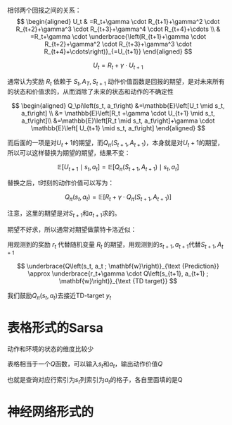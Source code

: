 # 

相邻两个回报之间的关系：
$$
\begin{aligned}
U_t & =R_t+\gamma \cdot R_{t+1}+\gamma^2 \cdot R_{t+2}+\gamma^3 \cdot R_{t+3}+\gamma^4 \cdot R_{t+4}+\cdots \\
& =R_t+\gamma \cdot \underbrace{\left(R_{t+1}+\gamma \cdot R_{t+2}+\gamma^2 \cdot R_{t+3}+\gamma^3 \cdot R_{t+4}+\cdots\right)}_{=U_{t+1}}
\end{aligned}
$$

$$ U_t = R_t +\gamma \cdot U_{t+1} $$

通常认为奖励 $R_t$ 依赖于 $S_t, A_T, S_{t+1}$
动作价值函数是回报的期望，是对未来所有的状态和价值求的，从而消除了未来的状态和动作的不确定性

$$ 
\begin{aligned}
Q_\pi\left(s_t, a_t\right)
&=\mathbb{E}\left[U_t \mid s_t, a_t\right] \\
&= \mathbb{E}\left[R_t +\gamma \cdot U_{t+1} \mid s_t, a_t\right]\\
&=\mathbb{E}\left[R_t \mid s_t, a_t\right]+\gamma \cdot \mathbb{E}\left[  U_{t+1} \mid s_t, a_t\right]
\end{aligned}
$$

而后面的一项是对$U_t+1$的期望，而$Q_\pi\left(S_{t+1}, A_{t+1}\right)$，本身就是对$U_t+1$的期望，所以可以这样替换为期望的期望，结果不变：

$$\mathbb{E}\left[U_{t+1} \mid s_t, a_t\right]=\mathbb{E}\left[Q_\pi\left(S_{t+1}, A_{t+1}\right) \mid s_t, a_t\right]$$

替换之后，t时刻的动作价值可以写为：

$$Q_\pi\left(s_t, a_t\right)=\mathbb{E}\left[R_t +\gamma \cdot Q_\pi\left(S_{t+1}, A_{t+1}\right)\right]$$

注意，这里的期望是对$S_{t+1}$和$a_{t+1}$求的。

期望不好求，所以通常对期望做蒙特卡洛近似：

用观测到的奖励 $r_t$ 代替随机变量 $R_t$ 的期望，用观测到的$s_{t+1}, a_{t+1}$代替$S_{t+1}, A_{t+1}$

$$
\underbrace{Q\left(s_t, a_t ; \mathbf{w}\right)}_{\text {Prediction}} \approx \underbrace{r_t+\gamma \cdot Q\left(s_{t+1}, a_{t+1} ; \mathbf{w}\right)}_{\text {TD target}}
$$

我们鼓励$Q_\pi\left(s_t, a_t\right)$去接近TD-target $y_t$

# 表格形式的Sarsa

动作和环境的状态的维度比较少

表格相当于一个$Q$函数，可以输入$s_t$和$a_t$，输出动作价值$Q$

也就是查询对应行索引为$s_t$列索引为$a_t$的格子，各自里面填的是Q

# 神经网络形式的


